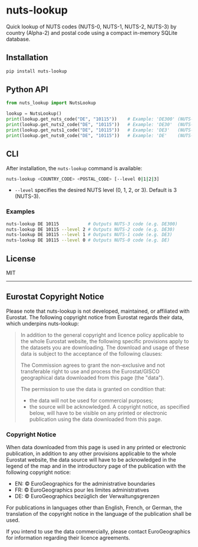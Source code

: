 # nuts-lookup

Quick lookup of NUTS codes (NUTS-0, NUTS-1, NUTS-2, NUTS-3) by country (Alpha-2) and postal code using a compact in-memory SQLite database.

## Installation

```bash
pip install nuts-lookup
```

## Python API

```python
from nuts_lookup import NutsLookup

lookup = NutsLookup()
print(lookup.get_nuts_code("DE", "10115"))    # Example: 'DE300' (NUTS-3)
print(lookup.get_nuts2_code("DE", "10115"))   # Example: 'DE30'  (NUTS-2)
print(lookup.get_nuts1_code("DE", "10115"))   # Example: 'DE3'   (NUTS-1)
print(lookup.get_nuts0_code("DE", "10115"))   # Example: 'DE'    (NUTS-0)
```

## CLI

After installation, the `nuts-lookup` command is available:

```bash
nuts-lookup <COUNTRY_CODE> <POSTAL_CODE> [--level 0|1|2|3]
```

- `--level` specifies the desired NUTS level (0, 1, 2, or 3). Default is 3 (NUTS-3).

### Examples

```bash
nuts-lookup DE 10115           # Outputs NUTS-3 code (e.g. DE300)
nuts-lookup DE 10115 --level 2 # Outputs NUTS-2 code (e.g. DE30)
nuts-lookup DE 10115 --level 1 # Outputs NUTS-1 code (e.g. DE3)
nuts-lookup DE 10115 --level 0 # Outputs NUTS-0 code (e.g. DE)
```

## License

MIT

---

## Eurostat Copyright Notice

Please note that nuts-lookup is not developed, maintained, or affiliated with Eurostat. The following copyright notice from Eurostat regards their data, which underpins nuts-lookup:

> In addition to the general copyright and licence policy applicable to the whole Eurostat website, the following specific provisions apply to the datasets you are downloading. The download and usage of these data is subject to the acceptance of the following clauses:
>
> The Commission agrees to grant the non-exclusive and not transferable right to use and process the Eurostat/GISCO geographical data downloaded from this page (the "data").
>
> The permission to use the data is granted on condition that:
>
> - the data will not be used for commercial purposes;
> - the source will be acknowledged. A copyright notice, as specified below, will have to be visible on any printed or electronic publication using the data downloaded from this page.

### Copyright Notice

When data downloaded from this page is used in any printed or electronic publication, in addition to any other provisions applicable to the whole Eurostat website, the data source will have to be acknowledged in the legend of the map and in the introductory page of the publication with the following copyright notice:

- EN: © EuroGeographics for the administrative boundaries
- FR: © EuroGeographics pour les limites administratives
- DE: © EuroGeographics bezüglich der Verwaltungsgrenzen

For publications in languages other than English, French, or German, the translation of the copyright notice in the language of the publication shall be used.

If you intend to use the data commercially, please contact EuroGeographics for information regarding their licence agreements.
